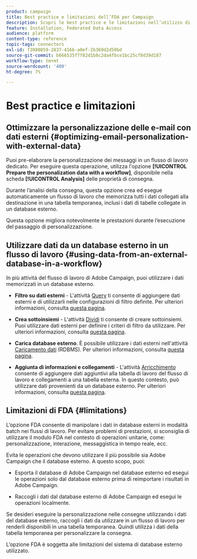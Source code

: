 ```yaml
---
product: campaign
title: Best practice e limitazioni dell’FDA per Campaign
description: Scopri le best practice e le limitazioni nell’utilizzo di un database esterno (FDA)
feature: Installation, Federated Data Access
audience: platform
content-type: reference
topic-tags: connectors
exl-id: f3980859-2837-416b-a0ef-2b369d2d50bd
source-git-commit: b666535f7f82d1b8c2da4fbce1bc25cf8d39d187
workflow-type: tm+mt
source-wordcount: '409'
ht-degree: 7%

---
```


# Best practice e limitazioni



## Ottimizzare la personalizzazione delle e-mail con dati esterni {#optimizing-email-personalization-with-external-data}

Puoi pre-elaborare la personalizzazione dei messaggi in un flusso di lavoro dedicato. Per eseguire questa operazione, utilizza l&#39;opzione **[!UICONTROL Prepare the personalization data with a workflow]**, disponibile nella scheda **[!UICONTROL Analysis]** delle proprietà di consegna.

Durante l’analisi della consegna, questa opzione crea ed esegue automaticamente un flusso di lavoro che memorizza tutti i dati collegati alla destinazione in una tabella temporanea, inclusi i dati di tabelle collegate in un database esterno.

Questa opzione migliora notevolmente le prestazioni durante l’esecuzione del passaggio di personalizzazione.

## Utilizzare dati da un database esterno in un flusso di lavoro {#using-data-from-an-external-database-in-a-workflow}

In più attività del flusso di lavoro di Adobe Campaign, puoi utilizzare i dati memorizzati in un database esterno.

* **Filtro su dati esterni** - L&#39;attività [Query](../../workflow/using/targeting-data.md#selecting-data) ti consente di aggiungere dati esterni e di utilizzarli nelle configurazioni di filtro definite. Per ulteriori informazioni, consulta [questa pagina](../../workflow/using/targeting-data.md#selecting-data).

* **Crea sottoinsiemi** - L&#39;attività [Dividi](../../workflow/using/split.md) ti consente di creare sottoinsiemi. Puoi utilizzare dati esterni per definire i criteri di filtro da utilizzare. Per ulteriori informazioni, consulta [questa pagina](../../workflow/using/split.md).

* **Carica database esterno**. È possibile utilizzare i dati esterni nell&#39;attività [Caricamento dati](../../workflow/using/data-loading-rdbms.md) (RDBMS). Per ulteriori informazioni, consulta [questa pagina](../../workflow/using/data-loading-rdbms.md).

* **Aggiunta di informazioni e collegamenti** - L&#39;attività [Arricchimento](../../workflow/using/enrichment.md) consente di aggiungere dati aggiuntivi alla tabella di lavoro del flusso di lavoro e collegamenti a una tabella esterna. In questo contesto, può utilizzare dati provenienti da un database esterno. Per ulteriori informazioni, consulta [questa pagina](../../workflow/using/enrichment.md).

## Limitazioni di FDA {#limitations}

L’opzione FDA consente di manipolare i dati in database esterni in modalità batch nei flussi di lavoro. Per evitare problemi di prestazioni, si sconsiglia di utilizzare il modulo FDA nel contesto di operazioni unitarie, come: personalizzazione, interazione, messaggistica in tempo reale, ecc.

Evita le operazioni che devono utilizzare il più possibile sia Adobe Campaign che il database esterno. A questo scopo, puoi:

* Esporta il database di Adobe Campaign nel database esterno ed esegui le operazioni solo dal database esterno prima di reimportare i risultati in Adobe Campaign.

* Raccogli i dati dal database esterno di Adobe Campaign ed esegui le operazioni localmente.

Se desideri eseguire la personalizzazione nelle consegne utilizzando i dati del database esterno, raccogli i dati da utilizzare in un flusso di lavoro per renderli disponibili in una tabella temporanea. Quindi utilizza i dati della tabella temporanea per personalizzare la consegna.

L’opzione FDA è soggetta alle limitazioni del sistema di database esterno utilizzato.
